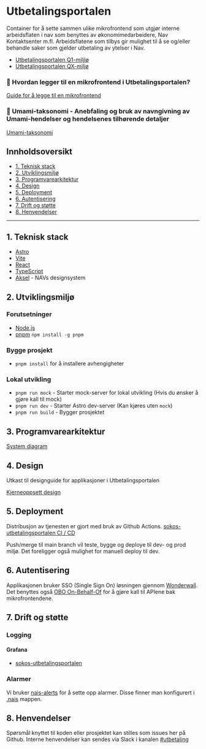 # Utbetalingsportalen

Container for å sette sammen ulike mikrofrontend som utgjør interne arbeidsflaten i nav som benyttes av økonomimedarbeidere, Nav Kontaktsenter m.fl.
Arbeidsflatene som tilbys gir mulighet til å se og/eller behandle saker som gjelder utbetaling av ytelser i Nav.

- [Utbetalingsportalen Q1-miljlø](https://utbetalingsportalen.intern.dev.nav.no)
- [Utbetalingsportalen QX-miljø](https://utbetalingsportalen-qx.intern.dev.nav.no)

### 📍 Hvordan legger til en mikrofrontend i Utbetalingsportalen?

[Guide for å legge til en mikrofrontend](dokumentasjon/mikrofrontend.md)

### 📍 Umami-taksonomi - Anebfaling og bruk av navngivning av Umami-hendelser og hendelsenes tilhørende detaljer

[Umami-taksonomi](dokumentasjon/umami-taksonomi.md)

## Innholdsoversikt

- [1. Teknisk stack](#1-teknisk-stack)
- [2. Utviklingsmiljø](#2-utviklingsmiljø)
- [3. Programvarearkitektur](#3-programvarearkitektur)
- [4. Design](#4-design)
- [5. Deployment](#5-deployment)
- [6. Autentisering](#6-autentisering)
- [7. Drift og støtte](#7-drift-og-støtte)
- [8. Henvendelser](#8-henvendelser)

---

## 1. Teknisk stack

- [Astro](https://astro.build/)
- [Vite](https://vite.dev/)
- [React](https://react.dev/)
- [TypeScript](https://www.typescriptlang.org/)
- [Aksel](https://aksel.nav.no/) - NAVs designsystem

## 2. Utviklingsmiljø

### Forutsetninger

- [Node.js](https://nodejs.org/en)
- [pnpm](https://pnpm.io/) `npm install -g pnpm`

### Bygge prosjekt

- `pnpm install` for å installere avhengigheter

### Lokal utvikling

- `pnpm run mock` - Starter mock-server for lokal utvikling (Hvis du ønsker å gjøre kall til mock)
- `pnpm run dev` - Starter Astro dev-server (Kan kjøres uten `mock`)
- `pnpm run build` - Bygger prosjektet

## 3. Programvarearkitektur

[System diagram](dokumentasjon/system-diagram.md)

## 4. Design

Utkast til designguide for applikasjoner i Utbetalingsportalen

[Kjerneoppsett design](https://navno-my.sharepoint.com/:o:/g/personal/julie_utgard_nav_no/EtV6P-sYimZNsACTYqZmSbsBLeSlsvc6PP2svso_H09dZA?e=KSY5SO)

## 5. Deployment

Distribusjon av tjenesten er gjort med bruk av Github Actions.
[sokos-utbetalingsportalen CI / CD](https://github.com/navikt/sokos-utbetalingsportalen/actions)

Push/merge til main branch vil teste, bygge og deploye til dev- og prod miljø.
Det foreligger også mulighet for manuell deploy til dev.

## 6. Autentisering

Applikasjonen bruker SSO (Single Sign On) løsningen gjennom [Wonderwall](https://docs.nais.io/addons/wonderwall/?h=wonder).
Det benyttes også [OBO On-Behalf-Of](https://docs.nais.io/security/auth/azure-ad/usage/?h=behal#oauth-20-on-behalf-of-grant) for å gjøre kall til APIene bak mikrofrontendene.

## 7. Drift og støtte

### Logging

#### Grafana

- [sokos-utbetalingsportalen](https://grafana.nav.cloud.nais.io/d/6uYofme4z/sokos-utbetalingsportalen?orgId=1)

### Alarmer

Vi bruker [nais-alerts](https://doc.nais.io/observability/alerts) for å sette opp alarmer. Disse finner man konfigurert i [.nais](.nais) mappen.

## 8. Henvendelser

Spørsmål knyttet til koden eller prosjektet kan stilles som issues her på Github.
Interne henvendelser kan sendes via Slack i kanalen [#utbetaling](https://nav-it.slack.com/archives/CKZADNFBP)
